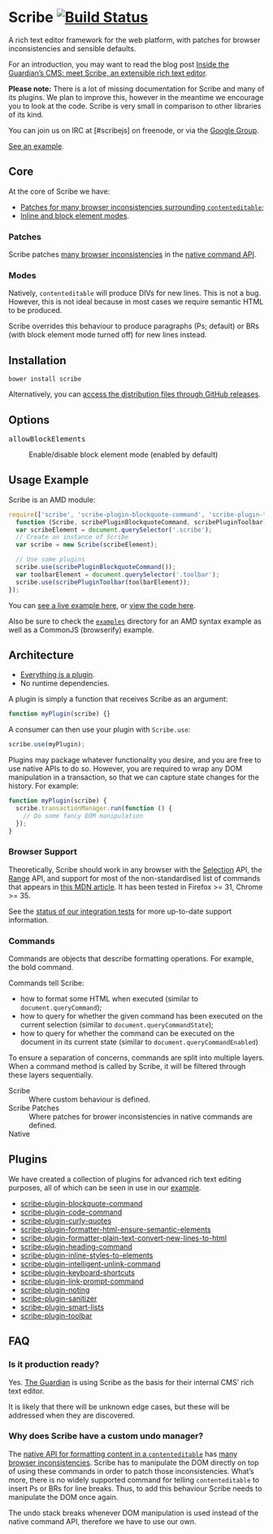Scribe [![Build Status](https://travis-ci.org/guardian/scribe.svg?branch=master)](https://travis-ci.org/guardian/scribe)
======

A rich text editor framework for the web platform, with patches for
browser inconsistencies and sensible defaults.

For an introduction, you may want to read the blog post [Inside the Guardian’s CMS: meet Scribe, an extensible rich text editor](http://www.theguardian.com/info/developer-blog/2014/mar/20/inside-the-guardians-cms-meet-scribe-an-extensible-rich-text-editor).

**Please note:** There is a lot of missing documentation for Scribe and many of
its plugins. We plan to improve this, however in the meantime we encourage
you to look at the code. Scribe is very small in comparison to other libraries
of its kind.

You can join us on IRC at [#scribejs] on freenode, or via the [Google Group](https://groups.google.com/forum/#!forum/scribe-editor).

[See an example][example].

## Core

At the core of Scribe we have:

* [Patches for many browser inconsistencies surrounding `contenteditable`](#patches);
* [Inline and block element modes](#modes).

### Patches

Scribe patches [many browser inconsistencies][browser inconsistencies] in the
[native command API][Executing Commands].

### Modes

Natively, `contenteditable` will produce DIVs for new lines. This is not a bug.
However, this is not ideal because in most cases we require semantic HTML to be
produced.

Scribe overrides this behaviour to produce paragraphs (Ps; default) or BRs (with
block element mode turned off) for new lines instead.

## Installation
```
bower install scribe
```

Alternatively, you can [access the distribution files through GitHub releases](https://github.com/guardian/scribe/releases).

## Options

<dl>
  <dt><pre>allowBlockElements</pre></dt>
  <dd>Enable/disable block element mode (enabled by default)</dd>
</dl>

## Usage Example

Scribe is an AMD module:

``` js
require(['scribe', 'scribe-plugin-blockquote-command', 'scribe-plugin-toolbar'],
  function (Scribe, scribePluginBlockquoteCommand, scribePluginToolbar) {
  var scribeElement = document.querySelector('.scribe');
  // Create an instance of Scribe
  var scribe = new Scribe(scribeElement);

  // Use some plugins
  scribe.use(scribePluginBlockquoteCommand());
  var toolbarElement = document.querySelector('.toolbar');
  scribe.use(scribePluginToolbar(toolbarElement));
});
```

You can [see a live example here][example], or [view the code here](https://github.com/guardian/scribe/tree/gh-pages).

Also be sure to check the [`examples`](./examples) directory for an
AMD syntax example as well as a CommonJS (browserify) example.

## Architecture

* [Everything is a plugin](https://github.com/guardian/scribe/tree/master/src/plugins).
* No runtime dependencies.

A plugin is simply a function that receives Scribe as an argument:

``` js
function myPlugin(scribe) {}
```

A consumer can then use your plugin with `Scribe.use`:

``` js
scribe.use(myPlugin);
```

Plugins may package whatever functionality you desire, and you are free to use
native APIs to do so. However, you are required to wrap any DOM manipulation in
a transaction, so that we can capture state changes for the history. For
example:

``` js
function myPlugin(scribe) {
  scribe.transactionManager.run(function () {
    // Do some fancy DOM manipulation
  });
}
```

### Browser Support

Theoretically, Scribe should work in any browser with the
[Selection][Selection API] API, the [Range][Range API] API, and support for most
of the non-standardised list of commands that appears in
[this MDN article][Executing Commands]. It has been tested in Firefox >= 31,
Chrome >= 35.

See the [status of our integration tests](https://travis-ci.org/guardian/scribe)
for more up-to-date support information.


### Commands

Commands are objects that describe formatting operations. For example,
the bold command.

Commands tell Scribe:

* how to format some HTML when executed (similar to `document.queryCommand`);
* how to query for whether the given command has been executed on the current selection (similar to `document.queryCommandState`);
* how to query for whether the command can be executed on the document in its current state (similar to `document.queryCommandEnabled`)

To ensure a separation of concerns, commands are split into multiple layers.
When a command method is called by Scribe, it will be filtered through these
layers sequentially.

<dl>
  <dt>Scribe</dt>
  <dd>Where custom behaviour is defined.</dd>
  <dt>Scribe Patches</dt>
  <dd>Where patches for brower inconsistencies in native commands are defined.</dd>
  <dt>Native</dt>
</dl>

## Plugins

We have created a collection of plugins for advanced rich text editing purposes,
all of which can be seen in use in our [example][example].

* [scribe-plugin-blockquote-command](https://github.com/guardian/scribe-plugin-blockquote-command)
* [scribe-plugin-code-command](https://github.com/guardian/scribe-plugin-code-command)
* [scribe-plugin-curly-quotes](https://github.com/guardian/scribe-plugin-curly-quotes)
* [scribe-plugin-formatter-html-ensure-semantic-elements](https://github.com/guardian/scribe-plugin-formatter-html-ensure-semantic-elements)
* [scribe-plugin-formatter-plain-text-convert-new-lines-to-html](https://github.com/guardian/scribe-plugin-formatter-plain-text-convert-new-lines-to-html)
* [scribe-plugin-heading-command](https://github.com/guardian/scribe-plugin-heading-command)
* [scribe-plugin-inline-styles-to-elements](https://github.com/guardian/scribe-plugin-inline-styles-to-elements)
* [scribe-plugin-intelligent-unlink-command](https://github.com/guardian/scribe-plugin-intelligent-unlink-command)
* [scribe-plugin-keyboard-shortcuts](https://github.com/guardian/scribe-plugin-keyboard-shortcuts)
* [scribe-plugin-link-prompt-command](https://github.com/guardian/scribe-plugin-link-prompt-command)
* [scribe-plugin-noting](https://github.com/guardian/scribe-plugin-noting)
* [scribe-plugin-sanitizer](https://github.com/guardian/scribe-plugin-sanitizer)
* [scribe-plugin-smart-lists](https://github.com/guardian/scribe-plugin-smart-lists)
* [scribe-plugin-toolbar](https://github.com/guardian/scribe-plugin-toolbar)

## FAQ

### Is it production ready?

Yes. [The Guardian](http://gu.com) is using Scribe as the basis for their
internal CMS’ rich text editor.

It is likely that there will be unknown edge cases, but these will be addressed
when they are discovered.

### Why does Scribe have a custom undo manager?

The [native API for formatting content in a
`contenteditable`][Executing Commands] has [many browser inconsistencies][browser inconsistencies].
Scribe has to manipulate the DOM directly on top of using these commands in order to patch
those inconsistencies. What’s more, there is no widely supported command for
telling `contenteditable` to insert Ps or BRs for line breaks. Thus, to add
this behaviour Scribe needs to manipulate the DOM once again.

The undo stack breaks whenever DOM manipulation is used instead of the native
command API, therefore we have to use our own.

[browser inconsistencies]: https://github.com/guardian/scribe/blob/master/BROWSERINCONSISTENCIES.md
[Executing Commands]: https://developer.mozilla.org/en-US/docs/Rich-Text_Editing_in_Mozilla#Executing_Commands
[Range API]: https://developer.mozilla.org/en-US/docs/Web/API/Range
[Selection API]: https://developer.mozilla.org/en-US/docs/Web/API/Selection
[example]: http://guardian.github.io/scribe
